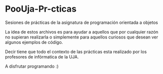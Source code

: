 # PooUja-Pr-cticas
Sesiones de prácticas de la asignatura de programación orientada a objetos

La idea de estos archivos es para ayudar a aquellos que por cualquier razón no supieran realizarla o simplemente para aquellos curiosos que desean ver 
algunos ejemplos de código.

Decir tiene que todo el contexto de las prácticas esta realizado por los profesores de infórmatica de la UJA.



A disfrutar programando :)
